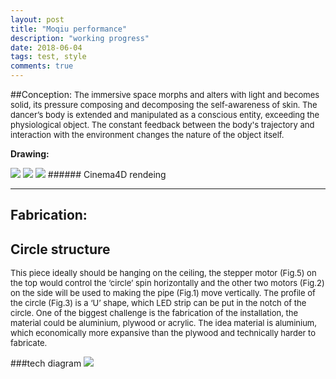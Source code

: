 ```yaml
---
layout: post
title: "Moqiu performance"
description: "working progress"
date: 2018-06-04
tags: test, style
comments: true
---
```


##Conception:
<font size="2">
The immersive space morphs and alters with light and becomes solid, its pressure composing and decomposing the self-awareness of skin. The dancer’s body is extended and manipulated as a conscious entity, exceeding the physiological object. The constant feedback between the body's trajectory and interaction with the environment changes the nature of the object itself.
</font>

**Drawing:**

<img src="/friendred_blog/assets/images/draft.jpg">

<img src="/friendred_blog/assets/images/cinema4d_sim.gif">

<img src="/friendred_blog/assets/images/scene_2_2.jpg">
###### Cinema4D rendeing



-----
## Fabrication:
## Circle structure
<font size="2">
This piece ideally should be hanging on the ceiling, the stepper motor (Fig.5) on the top would control the ‘circle’ spin horizontally and the other two motors (Fig.2) on the side will be used to making the pipe (Fig.1) move vertically. The profile of the circle (Fig.3) is a ‘U’ shape, which LED strip can be put in the notch of the circle.
One of the biggest challenge is the fabrication of the installation, the material could be aluminium, plywood or acrylic. The idea material is aluminium, which economically more expansive than the plywood and technically harder to fabricate.
</font>

###tech diagram
<img src="/friendred_blog/assets/images/tech_diagram.png">

